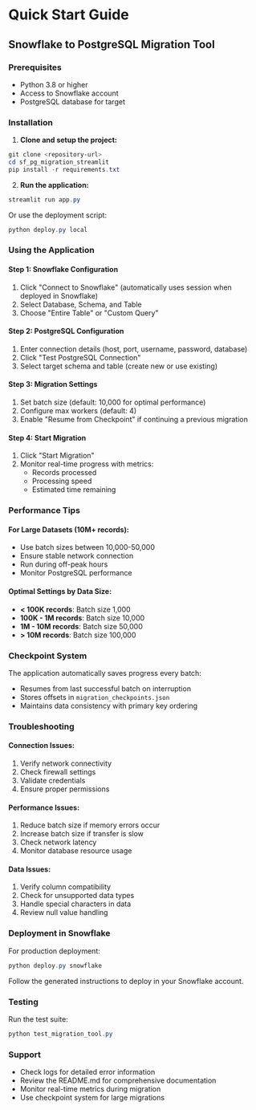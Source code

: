 # Quick Start Guide

## Snowflake to PostgreSQL Migration Tool

### Prerequisites
- Python 3.8 or higher
- Access to Snowflake account
- PostgreSQL database for target

### Installation

1. **Clone and setup the project:**
```powershell
git clone <repository-url>
cd sf_pg_migration_streamlit
pip install -r requirements.txt
```

2. **Run the application:**
```powershell
streamlit run app.py
```

Or use the deployment script:
```powershell
python deploy.py local
```

### Using the Application

#### Step 1: Snowflake Configuration
1. Click "Connect to Snowflake" (automatically uses session when deployed in Snowflake)
2. Select Database, Schema, and Table
3. Choose "Entire Table" or "Custom Query"

#### Step 2: PostgreSQL Configuration
1. Enter connection details (host, port, username, password, database)
2. Click "Test PostgreSQL Connection"
3. Select target schema and table (create new or use existing)

#### Step 3: Migration Settings
1. Set batch size (default: 10,000 for optimal performance)
2. Configure max workers (default: 4)
3. Enable "Resume from Checkpoint" if continuing a previous migration

#### Step 4: Start Migration
1. Click "Start Migration"
2. Monitor real-time progress with metrics:
   - Records processed
   - Processing speed
   - Estimated time remaining

### Performance Tips

#### For Large Datasets (10M+ records):
- Use batch sizes between 10,000-50,000
- Ensure stable network connection
- Run during off-peak hours
- Monitor PostgreSQL performance

#### Optimal Settings by Data Size:
- **< 100K records**: Batch size 1,000
- **100K - 1M records**: Batch size 10,000
- **1M - 10M records**: Batch size 50,000
- **> 10M records**: Batch size 100,000

### Checkpoint System

The application automatically saves progress every batch:
- Resumes from last successful batch on interruption
- Stores offsets in `migration_checkpoints.json`
- Maintains data consistency with primary key ordering

### Troubleshooting

#### Connection Issues:
1. Verify network connectivity
2. Check firewall settings
3. Validate credentials
4. Ensure proper permissions

#### Performance Issues:
1. Reduce batch size if memory errors occur
2. Increase batch size if transfer is slow
3. Check network latency
4. Monitor database resource usage

#### Data Issues:
1. Verify column compatibility
2. Check for unsupported data types
3. Handle special characters in data
4. Review null value handling

### Deployment in Snowflake

For production deployment:
```powershell
python deploy.py snowflake
```

Follow the generated instructions to deploy in your Snowflake account.

### Testing

Run the test suite:
```powershell
python test_migration_tool.py
```

### Support

- Check logs for detailed error information
- Review the README.md for comprehensive documentation
- Monitor real-time metrics during migration
- Use checkpoint system for large migrations
